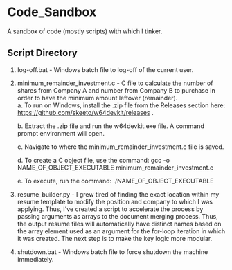 # Code_Sandbox
A sandbox of code (mostly scripts) with which I tinker.
## Script Directory
1. log-off.bat - Windows batch file to log-off of the current user. 
2. minimum_remainder_investment.c - C file to calculate the number of shares from Company A and number from Company B to purchase in order to have the minimum amount leftover (remainder).  
	a. To run on Windows, install the .zip file from the Releases section here: https://github.com/skeeto/w64devkit/releases .

	b. Extract the .zip file and run the w64devkit.exe file. A command prompt environment will open.

	c. Navigate to where the minimum_remainder_investment.c file is saved.

	d. To create a C object file, use the command: gcc -o NAME_OF_OBJECT_EXECUTABLE minimum_remainder_investment.c

	e. To execute, run the command: ./NAME_OF_OBJECT_EXECUTABLE

4. resume_builder.py - I grew tired of finding the exact location within my resume template to modify the position and company to which I was applying. Thus, I've created a script to accelerate the process by passing arguments as arrays to the document merging process. Thus, the output resume files will automatically have distinct names based on the array element used as an argument for the for-loop iteration in which it was created. The next step is to make the key logic more modular.
5. shutdown.bat - Windows batch file to force shutdown the machine immediately.
